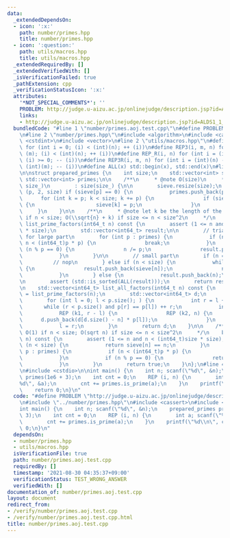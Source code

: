 ```yaml
---
data:
  _extendedDependsOn:
  - icon: ':x:'
    path: number/primes.hpp
    title: number/primes.hpp
  - icon: ':question:'
    path: utils/macros.hpp
    title: utils/macros.hpp
  _extendedRequiredBy: []
  _extendedVerifiedWith: []
  _isVerificationFailed: true
  _pathExtension: cpp
  _verificationStatusIcon: ':x:'
  attributes:
    '*NOT_SPECIAL_COMMENTS*': ''
    PROBLEM: http://judge.u-aizu.ac.jp/onlinejudge/description.jsp?id=ALDS1_1_C
    links:
    - http://judge.u-aizu.ac.jp/onlinejudge/description.jsp?id=ALDS1_1_C
  bundledCode: "#line 1 \"number/primes.aoj.test.cpp\"\n#define PROBLEM \"http://judge.u-aizu.ac.jp/onlinejudge/description.jsp?id=ALDS1_1_C\"\
    \n#line 2 \"number/primes.hpp\"\n#include <algorithm>\n#include <cassert>\n#include\
    \ <cstdint>\n#include <vector>\n#line 2 \"utils/macros.hpp\"\n#define REP(i, n)\
    \ for (int i = 0; (i) < (int)(n); ++ (i))\n#define REP3(i, m, n) for (int i =\
    \ (m); (i) < (int)(n); ++ (i))\n#define REP_R(i, n) for (int i = (int)(n) - 1;\
    \ (i) >= 0; -- (i))\n#define REP3R(i, m, n) for (int i = (int)(n) - 1; (i) >=\
    \ (int)(m); -- (i))\n#define ALL(x) std::begin(x), std::end(x)\n#line 7 \"number/primes.hpp\"\
    \n\nstruct prepared_primes {\n    int size;\n    std::vector<int> sieve;\n   \
    \ std::vector<int> primes;\n\n    /**\n     * @note O(size)\n     */\n    prepared_primes(int\
    \ size_)\n        : size(size_) {\n\n        sieve.resize(size);\n        REP3\
    \ (p, 2, size) if (sieve[p] == 0) {\n            primes.push_back(p);\n      \
    \      for (int k = p; k < size; k += p) {\n                if (sieve[k] == 0)\
    \ {\n                    sieve[k] = p;\n                }\n            }\n   \
    \     }\n    }\n\n    /**\n     * @note let k be the length of the result, O(k)\
    \ if n < size; O(\\sqrt{n} + k) if size <= n < size^2\n     */\n    std::vector<int64_t>\
    \ list_prime_factors(int64_t n) const {\n        assert (1 <= n and n < (int64_t)size\
    \ * size);\n        std::vector<int64_t> result;\n\n        // trial division\
    \ for large part\n        for (int p : primes) {\n            if (n < size or\
    \ n < (int64_t)p * p) {\n                break;\n            }\n            while\
    \ (n % p == 0) {\n                n /= p;\n                result.push_back(p);\n\
    \            }\n        }\n\n        // small part\n        if (n == 1) {\n  \
    \          // nop\n        } else if (n < size) {\n            while (n != 1)\
    \ {\n                result.push_back(sieve[n]);\n                n /= sieve[n];\n\
    \            }\n        } else {\n            result.push_back(n);\n        }\n\
    \n        assert (std::is_sorted(ALL(result)));\n        return result;\n    }\n\
    \n    std::vector<int64_t> list_all_factors(int64_t n) const {\n        auto p\
    \ = list_prime_factors(n);\n        std::vector<int64_t> d;\n        d.push_back(1);\n\
    \        for (int l = 0; l < p.size(); ) {\n            int r = l + 1;\n     \
    \       while (r < p.size() and p[r] == p[l]) ++ r;\n            int n = d.size();\n\
    \            REP (k1, r - l) {\n                REP (k2, n) {\n              \
    \      d.push_back(d[d.size() - n] * p[l]);\n                }\n            }\n\
    \            l = r;\n        }\n        return d;\n    }\n\n    /**\n     * @note\
    \ O(1) if n < size; O(sqrt n) if size <= n < size^2\n     */\n    bool is_prime(int64_t\
    \ n) const {\n        assert (1 <= n and n < (int64_t)size * size);\n        if\
    \ (n < size) {\n            return sieve[n] == n;\n        }\n        for (int\
    \ p : primes) {\n            if (n < (int64_t)p * p) {\n                break;\n\
    \            }\n            if (n % p == 0) {\n                return false;\n\
    \            }\n        }\n        return true;\n    }\n};\n#line 4 \"number/primes.aoj.test.cpp\"\
    \n#include <cstdio>\n\nint main() {\n    int n; scanf(\"%d\", &n);\n    prepared_primes\
    \ primes(1e6 + 3);\n    int cnt = 0;\n    REP (i, n) {\n        int a; scanf(\"\
    %d\", &a);\n        cnt += primes.is_prime(a);\n    }\n    printf(\"%d\\n\", cnt);\n\
    \    return 0;\n}\n"
  code: "#define PROBLEM \"http://judge.u-aizu.ac.jp/onlinejudge/description.jsp?id=ALDS1_1_C\"\
    \n#include \"../number/primes.hpp\"\n#include <cassert>\n#include <cstdio>\n\n\
    int main() {\n    int n; scanf(\"%d\", &n);\n    prepared_primes primes(1e6 +\
    \ 3);\n    int cnt = 0;\n    REP (i, n) {\n        int a; scanf(\"%d\", &a);\n\
    \        cnt += primes.is_prime(a);\n    }\n    printf(\"%d\\n\", cnt);\n    return\
    \ 0;\n}\n"
  dependsOn:
  - number/primes.hpp
  - utils/macros.hpp
  isVerificationFile: true
  path: number/primes.aoj.test.cpp
  requiredBy: []
  timestamp: '2021-08-30 04:35:37+09:00'
  verificationStatus: TEST_WRONG_ANSWER
  verifiedWith: []
documentation_of: number/primes.aoj.test.cpp
layout: document
redirect_from:
- /verify/number/primes.aoj.test.cpp
- /verify/number/primes.aoj.test.cpp.html
title: number/primes.aoj.test.cpp
---
```

